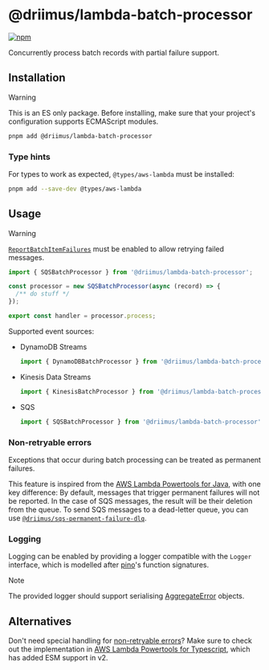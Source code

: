 # @driimus/lambda-batch-processor

[![npm](https://img.shields.io/npm/v/@driimus/lambda-batch-processor.svg?style=flat)](https://www.npmjs.com/package/@driimus/lambda-batch-processor)

Concurrently process batch records with partial failure support.

## Installation

> [!WARNING]
> This is an ES only package. Before installing, make sure that your project's configuration supports ECMAScript modules.

```sh
pnpm add @driimus/lambda-batch-processor
```

### Type hints

For types to work as expected, `@types/aws-lambda` must be installed:

```sh
pnpm add --save-dev @types/aws-lambda
```

## Usage

<!-- prettier-ignore-start -->
> [!WARNING]
> [`ReportBatchItemFailures`](https://docs.aws.amazon.com/lambda/latest/dg/with-sqs.html#services-sqs-batchfailurereporting) must be enabled to allow retrying failed messages.
<!-- prettier-ignore-end -->

```ts
import { SQSBatchProcessor } from '@driimus/lambda-batch-processor';

const processor = new SQSBatchProcessor(async (record) => {
  /** do stuff */
});

export const handler = processor.process;
```

Supported event sources:

- DynamoDB Streams

  ```ts
  import { DynamoDBBatchProcessor } from '@driimus/lambda-batch-processor';
  ```

- Kinesis Data Streams

  ```ts
  import { KinesisBatchProcessor } from '@driimus/lambda-batch-processor';
  ```

- SQS

  ```ts
  import { SQSBatchProcessor } from '@driimus/lambda-batch-processor';
  ```

### Non-retryable errors

Exceptions that occur during batch processing can be treated as permanent failures.

This feature is inspired from the [AWS Lambda Powertools for Java](https://awslabs.github.io/aws-lambda-powertools-java/utilities/batch/#move-non-retryable-messages-to-a-dead-letter-queue), with one key difference:
By default, messages that trigger permanent failures will not be reported.
In the case of SQS messages, the result will be their deletion from the queue.
To send SQS messages to a dead-letter queue, you can use [`@driimus/sqs-permanent-failure-dlq`](../sqs-permanent-failure-dlq/README.md).

### Logging

Logging can be enabled by providing a logger compatible with the `Logger` interface,
which is modelled after [pino](https://github.com/pinojs/pino)'s function signatures.

> [!NOTE]
> The provided logger should support serialising [AggregateError](https://developer.mozilla.org/en-US/docs/Web/JavaScript/Reference/Global_Objects/AggregateError) objects.

## Alternatives

Don't need special handling for [non-retryable errors](#non-retryable-errors)?
Make sure to check out the implementation in [AWS Lambda Powertools for Typescript](https://github.com/aws-powertools/powertools-lambda-typescript/tree/main/packages/batch#readme), which has added ESM support in v2.
